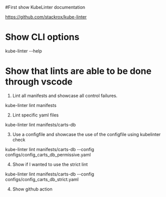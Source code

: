 #First show KubeLinter documentation

https://github.com/stackrox/kube-linter

# Show CLI options

kube-linter --help

# Show that lints are able to be done through vscode

1. Lint all manifests and showcase all control failures.

kube-linter lint manifests

2. Lint specific yaml files

kube-linter lint manifests/carts-db

3. Use a configfile  and showcase the use of the configfile using kubelinter check

kube-linter lint manifests/carts-db --config configs/config_carts_db_permissive.yaml

4. Show if I wanted to use the strict lint 

kube-linter lint manifests/carts-db --config configs/config_carts_db_strict.yaml

4. Show github action



